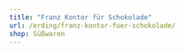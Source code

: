 ```yaml
---
title: "Franz Kontor für Schokolade"
url: /erding/franz-kontor-fuer-schokolade/
shop: Süßwaren
---
```

